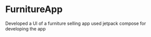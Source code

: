 # FurnitureApp
Developed a UI of a furniture selling app
used jetpack compose for developing the app
